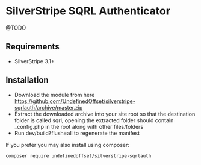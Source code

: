 SilverStripe SQRL Authenticator
=================
@TODO

## Requirements
* SilverStripe 3.1+

## Installation
* Download the module from here https://github.com/UndefinedOffset/silverstripe-sqrlauth/archive/master.zip
* Extract the downloaded archive into your site root so that the destination folder is called sqrl, opening the extracted folder should contain _config.php in the root along with other files/folders
* Run dev/build?flush=all to regenerate the manifest
 
If you prefer you may also install using composer:
```
composer require undefinedoffset/silverstripe-sqrlauth
```


